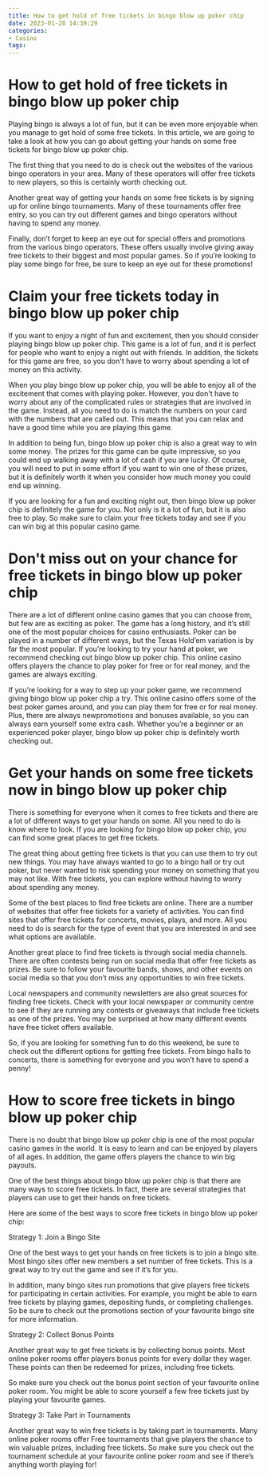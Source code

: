 ```yaml
---
title: How to get hold of free tickets in bingo blow up poker chip
date: 2023-01-28 14:39:29
categories:
- Casino
tags:
---
```



#  How to get hold of free tickets in bingo blow up poker chip

Playing bingo is always a lot of fun, but it can be even more enjoyable when you manage to get hold of some free tickets. In this article, we are going to take a look at how you can go about getting your hands on some free tickets for bingo blow up poker chip.

The first thing that you need to do is check out the websites of the various bingo operators in your area. Many of these operators will offer free tickets to new players, so this is certainly worth checking out.

Another great way of getting your hands on some free tickets is by signing up for online bingo tournaments. Many of these tournaments offer free entry, so you can try out different games and bingo operators without having to spend any money.

Finally, don’t forget to keep an eye out for special offers and promotions from the various bingo operators. These offers usually involve giving away free tickets to their biggest and most popular games. So if you’re looking to play some bingo for free, be sure to keep an eye out for these promotions!

#  Claim your free tickets today in bingo blow up poker chip

If you want to enjoy a night of fun and excitement, then you should consider playing bingo blow up poker chip. This game is a lot of fun, and it is perfect for people who want to enjoy a night out with friends. In addition, the tickets for this game are free, so you don't have to worry about spending a lot of money on this activity.

When you play bingo blow up poker chip, you will be able to enjoy all of the excitement that comes with playing poker. However, you don't have to worry about any of the complicated rules or strategies that are involved in the game. Instead, all you need to do is match the numbers on your card with the numbers that are called out. This means that you can relax and have a good time while you are playing this game.

In addition to being fun, bingo blow up poker chip is also a great way to win some money. The prizes for this game can be quite impressive, so you could end up walking away with a lot of cash if you are lucky. Of course, you will need to put in some effort if you want to win one of these prizes, but it is definitely worth it when you consider how much money you could end up winning.

If you are looking for a fun and exciting night out, then bingo blow up poker chip is definitely the game for you. Not only is it a lot of fun, but it is also free to play. So make sure to claim your free tickets today and see if you can win big at this popular casino game.

#  Don't miss out on your chance for free tickets in bingo blow up poker chip

There are a lot of different online casino games that you can choose from, but few are as exciting as poker. The game has a long history, and it’s still one of the most popular choices for casino enthusiasts. Poker can be played in a number of different ways, but the Texas Hold’em variation is by far the most popular. If you’re looking to try your hand at poker, we recommend checking out bingo blow up poker chip. This online casino offers players the chance to play poker for free or for real money, and the games are always exciting.

If you’re looking for a way to step up your poker game, we recommend giving bingo blow up poker chip a try. This online casino offers some of the best poker games around, and you can play them for free or for real money. Plus, there are always newpromotions and bonuses available, so you can always earn yourself some extra cash. Whether you’re a beginner or an experienced poker player, bingo blow up poker chip is definitely worth checking out.

#  Get your hands on some free tickets now in bingo blow up poker chip

There is something for everyone when it comes to free tickets and there are a lot of different ways to get your hands on some. All you need to do is know where to look. If you are looking for bingo blow up poker chip, you can find some great places to get free tickets.

The great thing about getting free tickets is that you can use them to try out new things. You may have always wanted to go to a bingo hall or try out poker, but never wanted to risk spending your money on something that you may not like. With free tickets, you can explore without having to worry about spending any money.

Some of the best places to find free tickets are online. There are a number of websites that offer free tickets for a variety of activities. You can find sites that offer free tickets for concerts, movies, plays, and more. All you need to do is search for the type of event that you are interested in and see what options are available.

Another great place to find free tickets is through social media channels. There are often contests being run on social media that offer free tickets as prizes. Be sure to follow your favourite bands, shows, and other events on social media so that you don’t miss any opportunities to win free tickets.

Local newspapers and community newsletters are also great sources for finding free tickets. Check with your local newspaper or community centre to see if they are running any contests or giveaways that include free tickets as one of the prizes. You may be surprised at how many different events have free ticket offers available.

So, if you are looking for something fun to do this weekend, be sure to check out the different options for getting free tickets. From bingo halls to concerts, there is something for everyone and you won’t have to spend a penny!

#  How to score free tickets in bingo blow up poker chip

There is no doubt that bingo blow up poker chip is one of the most popular casino games in the world. It is easy to learn and can be enjoyed by players of all ages. In addition, the game offers players the chance to win big payouts.

One of the best things about bingo blow up poker chip is that there are many ways to score free tickets. In fact, there are several strategies that players can use to get their hands on free tickets.

Here are some of the best ways to score free tickets in bingo blow up poker chip:

 Strategy 1: Join a Bingo Site

One of the best ways to get your hands on free tickets is to join a bingo site. Most bingo sites offer new members a set number of free tickets. This is a great way to try out the game and see if it’s for you.

In addition, many bingo sites run promotions that give players free tickets for participating in certain activities. For example, you might be able to earn free tickets by playing games, depositing funds, or completing challenges. So be sure to check out the promotions section of your favourite bingo site for more information.

Strategy 2: Collect Bonus Points

Another great way to get free tickets is by collecting bonus points. Most online poker rooms offer players bonus points for every dollar they wager. These points can then be redeemed for prizes, including free tickets.

So make sure you check out the bonus point section of your favourite online poker room. You might be able to score yourself a few free tickets just by playing your favourite games.

Strategy 3: Take Part in Tournaments

Another great way to win free tickets is by taking part in tournaments. Many online poker rooms offer Free tournaments that give players the chance to win valuable prizes, including free tickets. So make sure you check out the tournament schedule at your favourite online poker room and see if there’s anything worth playing for!